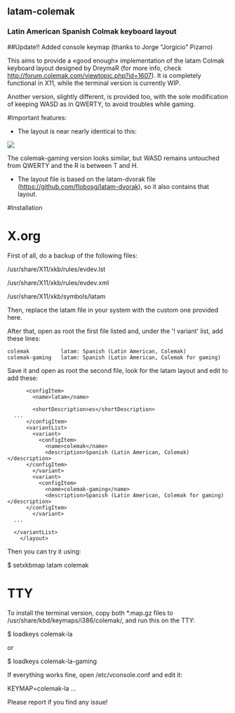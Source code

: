 ## latam-colemak
### Latin American Spanish Colmak keyboard layout


##Update!! Added console keymap (thanks to Jorge "Jorgicio" Pizarro)

This aims to provide a «good enough» implementation of the latam Colmak keyboard layout designed by DreymaR (for more info, check http://forum.colemak.com/viewtopic.php?id=1607). It is completely functional in X11, while the terminal version is currently WIP.

Another version, slightly different, is provided too, with the sole modification of keeping WASD as in QWERTY, to avoid troubles while gaming.

#Important features:
- The layout is near nearly identical to this:

![](https://dl.dropboxusercontent.com/u/14504410/Keyboards/dreymar/doc/locale/Cmk-eD-latam-ksym_Xm.png)

The colemak-gaming version looks similar, but WASD remains untouched from QWERTY and the R is between T and H.

- The layout file is based on the latam-dvorak file (https://github.com/flobosg/latam-dvorak), so it also contains that layout.


#Installation

# X.org

First of all, do a backup of the following files:

/usr/share/X11/xkb/rules/evdev.lst

/usr/share/X11/xkb/rules/evdev.xml

/usr/share/X11/xkb/symbols/latam

Then, replace the latam file in your system with the custom one provided here.

After that, open as root the first file listed and, under the '! variant' list, add these lines:

	colemak          latam: Spanish (Latin American, Colemak)
	colemak-gaming   latam: Spanish (Latin American, Colemak for gaming)

Save it and open as root the second file, look for the latam layout and edit to add these:

```    <layout>
      <configItem>
        <name>latam</name>
		          
        <shortDescription>es</shortDescription>
  ...
      </configItem>
      <variantList>
        <variant>
          <configItem>
            <name>colemak</name>
            <description>Spanish (Latin American, Colemak)</description>
	  </configItem>
        </variant>
        <variant>
          <configItem>
            <name>colemak-gaming</name>
            <description>Spanish (Latin American, Colemak for gaming)</description>
	  </configItem>
        </variant>
  ...
  
  </variantList>
    </layout>
```

Then you can try it using:

$ setxkbmap latam colemak

# TTY

To install the terminal version, copy both *.map.gz files to /usr/share/kbd/keymaps/i386/colemak/, and run this on the TTY:


$ loadkeys colemak-la

or

$ loadkeys colemak-la-gaming


If everything works fine, open /etc/vconsole.conf and edit it:


KEYMAP=colemak-la
...


Please report if you find any issue!

